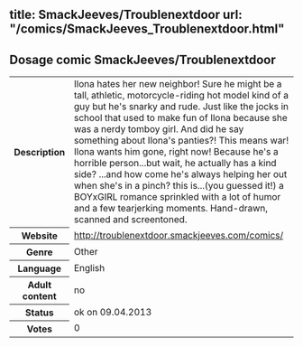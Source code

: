 title: SmackJeeves/Troublenextdoor
url: "/comics/SmackJeeves_Troublenextdoor.html"
---
Dosage comic SmackJeeves/Troublenextdoor
-----------------------------------------

<table class="comicinfo">
<tr>
<th>Description</th><td>Ilona hates her new neighbor! Sure he might be a tall, athletic, motorcycle-riding hot model kind of a guy but he's snarky and rude. Just like the jocks in school that used to make fun of Ilona because she was a nerdy tomboy girl. And did he say something about Ilona's panties?! This means war! Ilona wants him gone, right now! Because he's a horrible person...but wait, he actually has a kind side? ...and how come he's always helping her out when she's in a pinch? this is...(you guessed it!) a BOYxGIRL romance sprinkled with a lot of humor and a few tearjerking moments. Hand-drawn, scanned and screentoned.</td>
</tr>
<tr>
<th>Website</th><td><a href="http://troublenextdoor.smackjeeves.com/comics/">http://troublenextdoor.smackjeeves.com/comics/</a></td>
</tr>
<tr>
<th>Genre</th><td>Other</td>
</tr>
<tr>
<th>Language</th><td>English</td>
</tr>
<tr>
<th>Adult content</th><td>no</td>
</tr>
<tr>
<th>Status</th><td>ok on 09.04.2013</td>
</tr>
<tr>
<th>Votes</th><td>0</div></td>
</tr>
</table>

